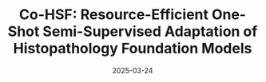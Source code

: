 ---
collection: publications
title: "Co-HSF: Resource-Efficient One-Shot Semi-Supervised Adaptation of Histopathology Foundation Models"
authors: 'Luca Cerny Oliveira, Kartik Patwari, Xiaoguang Zhu, Sen-Ching Cheung, Brittany N. Dugger, Chen-Nee Chuah'
venue: 'AAAI Spring Symposium Series (SSS-25)'
date: 2025-03-24
paperurl: 'https://ojs.aaai.org/index.php/AAAI-SS/article/view/35545'
code: ''
pdf: '/papers/2025cohsf.pdf'
poster: '/files/research/cohsf2025-poster.pdf'
# media: [
#     ['Website', 'https://kartikp7.github.io/perceptanon_project_page/']
# ]
selected: true
---